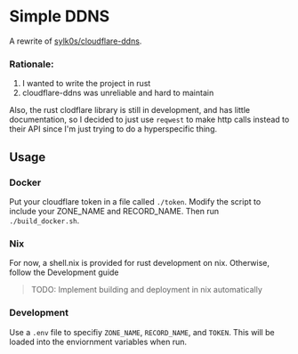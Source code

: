 # Simple DDNS

A rewrite of [sylk0s/cloudflare-ddns](https://github.com/sylk0s/cloudflare-ddns).

### Rationale:
1. I wanted to write the project in rust
2. cloudflare-ddns was unreliable and hard to maintain

Also, the rust clodflare library is still in development, and has little documentation, so I decided to just use `reqwest` to make http calls instead to their API since I'm just trying to do a hyperspecific thing.

## Usage

### Docker
Put your cloudflare token in a file called `./token`. Modify the script to include your ZONE_NAME and RECORD_NAME. Then run `./build_docker.sh`.

### Nix
For now, a shell.nix is provided for rust development on nix. Otherwise, follow the Development guide
> TODO: Implement building and deployment in nix automatically

### Development
Use a `.env` file to specifiy `ZONE_NAME`, `RECORD_NAME`, and `TOKEN`. This will be loaded into the enviornment variables when run.
